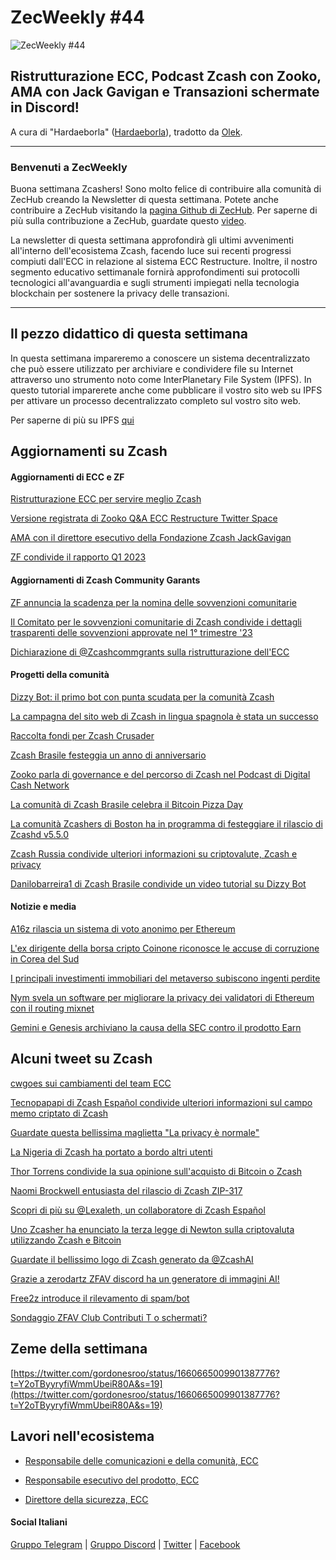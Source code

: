 # ZecWeekly #44

![ZecWeekly #44](https://substackcdn.com/image/fetch/f_auto,q_auto:good,fl_progressive:steep/https%3A%2F%2Fsubstack-post-media.s3.amazonaws.com%2Fpublic%2Fimages%2F09145613-98e7-44e0-a76b-a475e7372e8d_1280x720.png)

Ristrutturazione ECC, Podcast Zcash con Zooko, AMA con Jack Gavigan e Transazioni schermate in Discord!
---

A cura di "Hardaeborla" ([Hardaeborla](https://twitter.com/ayanlajaadebola)), tradotto da [Olek](https://twitter.com/an_Olek).

---

### Benvenuti a ZecWeekly

Buona settimana Zcashers! Sono molto felice di contribuire alla comunità di ZecHub creando la Newsletter di questa settimana. Potete anche contribuire a ZecHub visitando la [pagina Github di ZecHub](https://github.com/ZecHub/zechub). Per saperne di più sulla contribuzione a ZecHub, guardate questo [video](https://youtu.be/8eYDTyV39a4). 

La newsletter di questa settimana approfondirà gli ultimi avvenimenti all'interno dell'ecosistema Zcash, facendo luce sui recenti progressi compiuti dall'ECC in relazione al sistema ECC Restructure. Inoltre, il nostro segmento educativo settimanale fornirà approfondimenti sui protocolli tecnologici all'avanguardia e sugli strumenti impiegati nella tecnologia blockchain per sostenere la privacy delle transazioni.

---

## Il pezzo didattico di questa settimana

In questa settimana impareremo a conoscere un sistema decentralizzato che può essere utilizzato per archiviare e condividere file su Internet attraverso uno strumento noto come InterPlanetary File System (IPFS). In questo tutorial imparerete anche come pubblicare il vostro sito web su IPFS per attivare un processo decentralizzato completo sul vostro sito web. 

Per saperne di più su IPFS [qui](https://wiki.zechub.xyz/zfav/guides/publish-a-site-on-ipfs)



## Aggiornamenti su Zcash


#### Aggiornamenti di ECC e ZF

[Ristrutturazione ECC per servire meglio Zcash](https://twitter.com/ElectricCoinCo/status/1661465802158096385?t=QSV9FIa-U1arSbN8-jxLtw&s=19) 

[Versione registrata di Zooko Q&A ECC Restructure Twitter Space](https://twitter.com/RuZcash/status/1662178679110107136?t=IPMADdyCYywxOAZGWUQogQ&s=19) 

[AMA con il direttore esecutivo della Fondazione Zcash JackGavigan](https://twitter.com/ZcashFoundation/status/1662165579640209419?t=INd4BJ_yVbvsUR1FqvFHfg&s=19) 

[ZF condivide il rapporto Q1 2023](https://twitter.com/ZcashFoundation/status/1661844765326069760?t=S_UStdEbLIDMSxdPw1tVgQ&s=19)





#### Aggiornamenti di Zcash Community Garants

[ZF annuncia la scadenza per la nomina delle sovvenzioni comunitarie](https://twitter.com/ZcashFoundation/status/1660708092848250897?t=zR4EKlTKPwifESqDAgfCfg&s=19) 

[Il Comitato per le sovvenzioni comunitarie di Zcash condivide i dettagli trasparenti delle sovvenzioni approvate nel 1° trimestre '23](https://twitter.com/ZcashCommGrants/status/1662142098328502301?t=yD54728tk1bwdreV1LwaHQ&s=19) 


[Dichiarazione di @Zcashcommgrants sulla ristrutturazione dell'ECC](https://twitter.com/ZcashCommGrants/status/1661886794353311745?t=R_QN3W0h6h53hO7bKyiIVg&s=19)



#### Progetti della comunità

[Dizzy Bot: il primo bot con punta scudata per la comunità Zcash](https://twitter.com/Zcashbrazil/status/1661870731976757248?t=RkeTzrPYyGR7ZxNZsdjFEA&s=19) 

[La campagna del sito web di Zcash in lingua spagnola è stata un successo](https://twitter.com/gordonesroo/status/1661886030230724610?t=JRpjOjTQlO3n1124iBsAIA&s=19) 

[Raccolta fondi per Zcash Crusader](https://twitter.com/ZcashCrusader/status/1661705243627778050?s=19) 

[Zcash Brasile festeggia un anno di anniversario](https://twitter.com/michae2xl/status/1662098055166820355?s=19) 

[Zooko parla di governance e del percorso di Zcash nel Podcast di Digital Cash Network](https://twitter.com/DigitalCashNet/status/1661737124306259969?t=5wGkb0ZsAm2J2wOi01pB3g&s=19) 

[La comunità di Zcash Brasile celebra il Bitcoin Pizza Day](https://twitter.com/Zcashbrazil/status/1662211791127212032?t=X9LZrdPKtZq3Q-bCEtRTPw&s=19) 

[La comunità Zcashers di Boston ha in programma di festeggiare il rilascio di Zcashd v5.5.0](https://twitter.com/BostonZcash/status/1660699266686304258?t=4HyQ6vhAOxl-rbe3tNxJNg&s=19) 

[Zcash Russia condivide ulteriori informazioni su criptovalute, Zcash e privacy](https://twitter.com/ZcashRussia/status/1659984940316909569?t=aAxWKMJ-7u56jPGmwu11vw&s=19) 

[Danilobarreira1 di Zcash Brasile condivide un video tutorial su Dizzy Bot](https://twitter.com/Zcashbrazil/status/1662092640274219008?t=No9-Mhw66bzfLXNur1XEDQ&s=19) 



#### Notizie e media

[A16z rilascia un sistema di voto anonimo per Ethereum](https://cointelegraph.com/news/a16z-releases-anonymous-voting-system-for-ethereum) 

[L'ex dirigente della borsa cripto Coinone riconosce le accuse di corruzione in Corea del Sud](https://www.google.com/amp/s/www.coindesk.com/policy/2023/05/26/crypto-exchange-coinones-former-exec-acknowledges-bribery-charges-in-south-korea-report/%3foutputType=amp) 

[I principali investimenti immobiliari del metaverso subiscono ingenti perdite](https://cointelegraph.com/news/top-metaverse-property-investments-suffer-massive-losses-report) 

[Nym svela un software per migliorare la privacy dei validatori di Ethereum con il routing mixnet](https://www.theblock.co/post/232340/nym-ethereum-validators-privacy) 

[Gemini e Genesis archiviano la causa della SEC contro il prodotto Earn](https://cointelegraph.com/news/gemini-files-to-dismiss-sec-s-lawsuit-over-its-earn-product) 



## Alcuni tweet su Zcash

[cwgoes sui cambiamenti del team ECC](https://twitter.com/cwgoes/status/1661662770931138566)

[Tecnopapapi di Zcash Español condivide ulteriori informazioni sul campo memo criptato di Zcash](https://twitter.com/Zcashesp/status/1661865717069668354?t=cP2Gdr6Xr2abTqCkN8vLGw&s=19) 

[Guardate questa bellissima maglietta "La privacy è normale"](https://twitter.com/michae2xl/status/1661714459012866051?s=19) 

[La Nigeria di Zcash ha portato a bordo altri utenti](https://twitter.com/ZcashNigeria/status/1662547058543284226?cxt=HHwWhMC-7bfvxpIuAAAA)

[Thor Torrens condivide la sua opinione sull'acquisto di Bitcoin o Zcash](https://twitter.com/ThorTorrens/status/1662271813194227712?t=LFhgbkA5L4nRzE-Ak3D2oQ&s=19) 

[Naomi Brockwell entusiasta del rilascio di Zcash ZIP-317](https://twitter.com/naomibrockwell/status/1662201885833535488?t=TVr9ktcPieWMNVUx7q-H-Q&s=19) 

[Scopri di più su @Lexaleth, un collaboratore di Zcash Español](https://twitter.com/Zcashesp/status/1662259775680180225?t=PA1p8dU2mHZTztB1aEQv5g&s=19) 

[Uno Zcasher ha enunciato la terza legge di Newton sulla criptovaluta utilizzando Zcash e Bitcoin](https://twitter.com/zecmec21/status/1662369101229031424?t=-d0YhAIkNB6NrweYRdQt1w&s=19) 

[Guardate il bellissimo logo di Zcash generato da @ZcashAI](https://twitter.com/ZcashAI/status/1662383143909838848?t=LdauYDaVCxJhJEGX2iirbg&s=19) 

[Grazie a zerodartz ZFAV discord ha un generatore di immagini AI!](https://twitter.com/ZFAVClub/status/1662376958838071296?cxt=HHwWgICzparC-ZEuAAAA)

[Free2z introduce il rilevamento di spam/bot](https://twitter.com/free2zcash/status/1662373454262435846)

[Sondaggio ZFAV Club Contributi T o schermati?](https://twitter.com/ZFAVClub/status/1662765735498641415?cxt=HHwWjsCzkY6oqpMuAAAA)



## Zeme della settimana

[https://twitter.com/gordonesroo/status/1660665009901387776?t=Y2oTByyryfiWmmUbeiR80A&s=19](https://twitter.com/gordonesroo/status/1660665009901387776?t=Y2oTByyryfiWmmUbeiR80A&s=19)



## Lavori nell'ecosistema

- [Responsabile delle comunicazioni e della comunità, ECC](https://apply.workable.com/electric-coin-company/j/0EB27EE759/)

- [Responsabile esecutivo del prodotto, ECC](https://apply.workable.com/electric-coin-company/j/6ACEC09B90/)

- [Direttore della sicurezza, ECC](https://apply.workable.com/electric-coin-company/j/E68A4C20E2/)

#### Social Italiani

[Gruppo Telegram](https://t.me/zcashita) | [Gruppo Discord](https://discord.com/channels/978714252934258779/1091806217359347802) | [Twitter](https://twitter.com/InsideZcash) | [Facebook](https://www.facebook.com/groups/zecitalia)